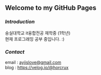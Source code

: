 ## Welcome to my GitHub Pages

### <em> Introduction </em>
숭실대학교 it융합전공 재학중 (1학년) <br>
현재 프로그래밍 공부 중입니다. :)

### <em> Contact </em>
email : ayjislove@gmail.com <br>
blog :  https://velog.io/@horcrux

